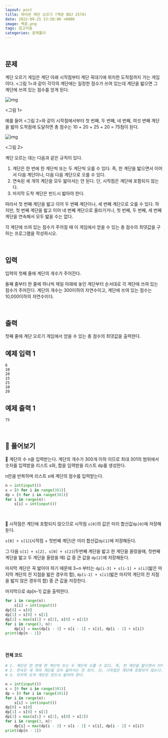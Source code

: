 ```yaml
---
layout: post
title: 파이썬 계단 오르기 (백준 BOJ 2579)
date: 2022-09-25 23:50:00 +0900
image: 백준.png
tags: 알고리즘
categories: 문제풀이
---
```


<br>

## 문제

계단 오르기 게임은 계단 아래 시작점부터 계단 꼭대기에 위치한 도착점까지 가는 게임이다. <그림 1>과 같이 각각의 계단에는 일정한 점수가 쓰여 있는데 계단을 밟으면 그 계단에 쓰여 있는 점수를 얻게 된다.

![img](https://upload.acmicpc.net/7177ea45-aa8d-4724-b256-7b84832c9b97/-/preview/)

<그림 1>

예를 들어 <그림 2>와 같이 시작점에서부터 첫 번째, 두 번째, 네 번째, 여섯 번째 계단을 밟아 도착점에 도달하면 총 점수는 10 + 20 + 25 + 20 = 75점이 된다.

![img](https://upload.acmicpc.net/f00b6121-1c25-492e-9bc0-d96377c586b0/-/preview/)

<그림 2>

계단 오르는 데는 다음과 같은 규칙이 있다.

1. 계단은 한 번에 한 계단씩 또는 두 계단씩 오를 수 있다. 즉, 한 계단을 밟으면서 이어서 다음 계단이나, 다음 다음 계단으로 오를 수 있다.
2. 연속된 세 개의 계단을 모두 밟아서는 안 된다. 단, 시작점은 계단에 포함되지 않는다.
3. 마지막 도착 계단은 반드시 밟아야 한다.

따라서 첫 번째 계단을 밟고 이어 두 번째 계단이나, 세 번째 계단으로 오를 수 있다. 하지만, 첫 번째 계단을 밟고 이어 네 번째 계단으로 올라가거나, 첫 번째, 두 번째, 세 번째 계단을 연속해서 모두 밟을 수는 없다.

각 계단에 쓰여 있는 점수가 주어질 때 이 게임에서 얻을 수 있는 총 점수의 최댓값을 구하는 프로그램을 작성하시오.

<br>

## 입력

입력의 첫째 줄에 계단의 개수가 주어진다.

둘째 줄부터 한 줄에 하나씩 제일 아래에 놓인 계단부터 순서대로 각 계단에 쓰여 있는 점수가 주어진다. 계단의 개수는 300이하의 자연수이고, 계단에 쓰여 있는 점수는 10,000이하의 자연수이다.

<br>

## 출력

첫째 줄에 계단 오르기 게임에서 얻을 수 있는 총 점수의 최댓값을 출력한다.

## 예제 입력 1

```
6
10
20
15
25
10
20
```

## 예제 출력 1

```
75
```

<br>

## 📝 풀어보기

📌 계단의 수 n을 입력받는다. 계단의 개수가 300개 이하 이므로 최대 301의 범위에서 숫자를 입력받을 리스트 s와, 합을 입력받을 리스트 dp를 생성한다.

n만큼 반복하며 리스트 s에 계단의 점수를 입력받는다.

``` python
n = int(input())
s = [0 for i in range(301)]
dp = [0 for i in range(301)]
for i in range(n):
    s[i] = int(input())
```

<br>

📌 시작점은 계단에 포함되지 않으므로 시작점 `s[0]`의 값은 미리 합산값`dp[0]`에 저장해둔다. 

 `s[0] + s[1]`(시작점 + 첫번째 계단)은 미리 합산값`dp[1]`에 저장해둔다.

그 다음 `s[1] + s[2], s[0] + s[2]`(두번째 계단을 밟고 한 계단을 올랐을때, 첫번째 계단을 밟고 두 계단을 올랐을 때) 값 중 큰 값을 `dp[2]`에 저장해둔다.

마지막 계단은 꼭 밟아야 하기 때문에 3~n 부터는  `dp[i-3] + s[i-1] + s[i]`(밟은 마지막 계단의 전 지점을 밟은 경우의 합), `dp[i-2] + s[i]`(밟은 마지막 계단의 전 지점을 밟지 않은 경우의 합) 중 큰 값을 저장한다.

마지막으로 dp[n-1] 값을 출력한다.

``` python
for i in range(n):
    s[i] = int(input())
dp[0] = s[0]
dp[1] = s[0] + s[1]
dp[2] = max(s[1] + s[2], s[0] + s[2])
for i in range(3, n):
    dp[i] = max(dp[i - 3] + s[i - 1] + s[i], dp[i - 2] + s[i])
print(dp[n - 1])
```

<br>

#### 전체 코드

``` python
# 1. 계단은 한 번에 한 계단씩 또는 두 계단씩 오를 수 있다. 즉, 한 계단을 밟으면서 이어서 다음 계단이나, 다음 다음 계단으로 오를 수 있다.
# 2. 연속된 세 개의 계단을 모두 밟아서는 안 된다. 단, 시작점은 계단에 포함되지 않는다.
# 3. 마지막 도착 계단은 반드시 밟아야 한다.

n = int(input())
s = [0 for i in range(301)]
dp = [0 for i in range(301)]
for i in range(n):
    s[i] = int(input())
dp[0] = s[0]
dp[1] = s[0] + s[1]
dp[2] = max(s[1] + s[2], s[0] + s[2])
for i in range(3, n):
    dp[i] = max(dp[i - 3] + s[i - 1] + s[i], dp[i - 2] + s[i])
print(dp[n - 1])
```

